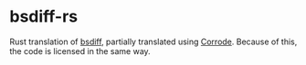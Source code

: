 # bsdiff-rs

Rust translation of [bsdiff](https://github.com/mendsley/bsdiff), partially translated using [Corrode](https://github.com/jameysharp/corrode). Because of this, the code is licensed in the same way.